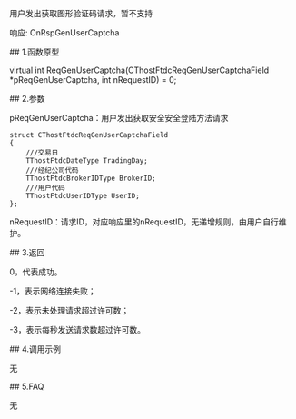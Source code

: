 <p>用户发出获取图形验证码请求，暂不支持</p>
<p>响应: OnRspGenUserCaptcha</p>
<span class="anchor" id="88d2c6cf-1a7b-4bb6-bc54-d3a96d312634"></span>
## 1.函数原型
<p>virtual int ReqGenUserCaptcha(CThostFtdcReqGenUserCaptchaField *pReqGenUserCaptcha, int nRequestID) = 0;</p>
<span class="anchor" id="5b13f8b5-34df-4c24-b8c9-e685be230934"></span>
## 2.参数
<p>pReqGenUserCaptcha：用户发出获取安全安全登陆方法请求</p>
<pre><code>struct CThostFtdcReqGenUserCaptchaField
{
    ///交易日
    TThostFtdcDateType TradingDay;
    ///经纪公司代码
    TThostFtdcBrokerIDType BrokerID;
    ///用户代码
    TThostFtdcUserIDType UserID;
};
</code></pre>
<p>nRequestID：请求ID，对应响应里的nRequestID，无递增规则，由用户自行维护。</p>
<span class="anchor" id="59735bc2-8829-433c-85fd-66ee78d41fd3"></span>
## 3.返回
<p>0，代表成功。</p>
<p>-1，表示网络连接失败；</p>
<p>-2，表示未处理请求超过许可数；</p>
<p>-3，表示每秒发送请求数超过许可数。</p>
<span class="anchor" id="d0b7a81c-9163-4845-9989-c09c0731574f"></span>
## 4.调用示例
<p>无</p>
<span class="anchor" id="3aa66dee-bf86-4f43-8be6-1a4814e087cc"></span>
## 5.FAQ
<p>无</p>
